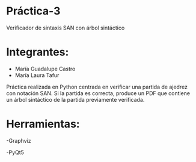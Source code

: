 # Práctica-3
Verificador de sintaxis SAN con árbol sintáctico
# Integrantes: 
- María Guadalupe Castro
- María Laura Tafur

Práctica realizada en Python centrada en verificar una partida de ajedrez con notación SAN. Si la partida es correcta, produce un PDF que contiene un árbol sintáctico de la partida previamente verificada.

# Herramientas:
-Graphviz

-PyQt5


